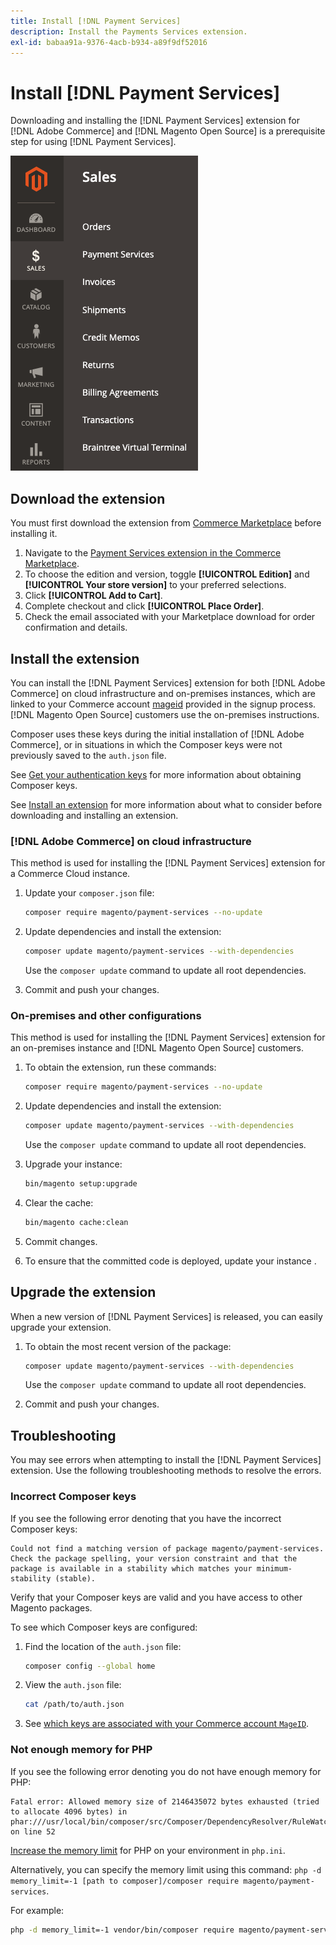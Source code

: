 ```yaml
---
title: Install [!DNL Payment Services]
description: Install the Payments Services extension.
exl-id: babaa91a-9376-4acb-b934-a89f9df52016
---
```

# Install [!DNL Payment Services]

Downloading and installing the [!DNL Payment Services] extension for [!DNL Adobe Commerce] and [!DNL Magento Open Source] is a prerequisite step for using [!DNL Payment Services].

![[!DNL Payment Services] extension Admin view](assets/admin-view.png)

## Download the extension

You must first download the extension from [Commerce Marketplace](https://experienceleague.adobe.com/docs/commerce-admin/start/resources/commerce-marketplace.html) before installing it.

1. Navigate to the [Payment Services extension in the Commerce Marketplace](https://marketplace.magento.com/magento-payment-services.html).
1. To choose the edition and version, toggle **[!UICONTROL Edition]** and **[!UICONTROL Your store version]** to your preferred selections.
1. Click **[!UICONTROL Add to Cart]**.
1. Complete checkout and click **[!UICONTROL Place Order]**.
1. Check the email associated with your Marketplace download for order confirmation and details.

## Install the extension

You can install the [!DNL Payment Services] extension for both [!DNL Adobe Commerce] on cloud infrastructure and on-premises instances, which are linked to your Commerce account [mageid](https://devdocs.magento.com/marketplace/sellers/profile-personal.html#field-descriptions) provided in the signup process. [!DNL Magento Open Source] customers use the on-premises instructions.

Composer uses these keys during the initial installation of [!DNL Adobe Commerce], or in situations in which the Composer keys were not previously saved to the `auth.json` file.

See [Get your authentication keys](https://devdocs.magento.com/guides/v2.4/install-gde/prereq/connect-auth.html) for more information about obtaining Composer keys.

See [Install an extension](https://devdocs.magento.com/guides/v2.4/install-gde/install/cli/extensions.html) for more information about what to consider before downloading and installing an extension.

### [!DNL Adobe Commerce] on cloud infrastructure

This method is used for installing the [!DNL Payment Services] extension for a Commerce Cloud instance.

1. Update your `composer.json` file:

   ```bash
   composer require magento/payment-services --no-update
   ```

1. Update dependencies and install the extension:

   ```bash
   composer update magento/payment-services --with-dependencies
   ```

   Use the `composer update` command to update all root dependencies.

1. Commit and push your changes.

### On-premises and other configurations

This method is used for installing the [!DNL Payment Services] extension for an on-premises instance and [!DNL Magento Open Source] customers.

1. To obtain the extension, run these commands:

   ```bash
   composer require magento/payment-services --no-update
   ```

1. Update dependencies and install the extension:

   ```bash
   composer update magento/payment-services --with-dependencies
   ```

   Use the `composer update` command to update all root dependencies.

1. Upgrade your instance:

   ```bash
   bin/magento setup:upgrade
   ```

1. Clear the cache:

   ```bash
   bin/magento cache:clean
   ```

1. Commit changes.
1. To ensure that the committed code is deployed, update your instance .

## Upgrade the extension

When a new version of [!DNL Payment Services] is released, you can easily upgrade your extension.

1. To obtain the most recent version of the package:

   ```bash
   composer update magento/payment-services --with-dependencies
   ```

   Use the `composer update` command to update all root dependencies.

1. Commit and push your changes.

## Troubleshooting

You may see errors when attempting to install the [!DNL Payment Services] extension. Use the following troubleshooting methods to resolve the errors.

### Incorrect Composer keys

If you see the following error denoting that you have the incorrect Composer keys:

```terminal
Could not find a matching version of package magento/payment-services. Check the package spelling, your version constraint and that the package is available in a stability which matches your minimum-stability (stable).
```

Verify that your Composer keys are valid and you have access to other Magento packages.

To see which Composer keys are configured:

1. Find the location of the `auth.json` file:

   ```bash
   composer config --global home
   ```

1. View the `auth.json` file:

   ```bash
   cat /path/to/auth.json
   ```

1. See [which keys are associated with your Commerce account `MageID`](https://devdocs.magento.com/guides/v2.4/install-gde/prereq/connect-auth.html).

### Not enough memory for PHP

If you see the following error denoting you do not have enough memory for PHP:

```terminal
Fatal error: Allowed memory size of 2146435072 bytes exhausted (tried to allocate 4096 bytes) in phar:///usr/local/bin/composer/src/Composer/DependencyResolver/RuleWatchGraph.php on line 52
```

[Increase the memory limit](https://devdocs.magento.com/cloud/project/magento-app-php-ini.html#increase-php-memory-limit) for PHP on your environment in `php.ini`.

Alternatively, you can specify the memory limit using this command: `php -d memory_limit=-1 [path to composer]/composer require magento/payment-services`.

For example:

```bash
php -d memory_limit=-1 vendor/bin/composer require magento/payment-services
```
